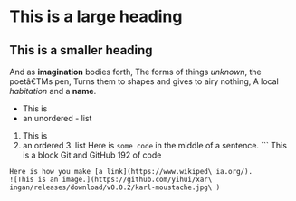 # This is a large heading
## This is a smaller heading
And as **imagination** bodies forth,
The forms of things *unknown*, the poetâ€TMs pen, Turns them to shapes and gives to airy nothing, A local *habitation* and a **name**.
- This is
- an unordered - list
1. This is
2. an ordered 3. list
Here is `some code` in the middle of a sentence. ```
This is
a block
Git and GitHub 192
of code
```
Here is how you make [a link](https://www.wikiped\ ia.org/).
![This is an image.](https://github.com/yihui/xar\ ingan/releases/download/v0.0.2/karl-moustache.jpg\ )

